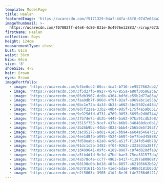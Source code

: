 ```yaml
---
template: ModelPage
title: Haelan
featuredImage: 'https://ucarecdn.com/f5171329-04af-44fa-83f8-07d7e034a281/'
imageThumbnail: >-
  https://ucarecdn.com/f07802ff-d4e8-4c80-831e-0c4976e13883/-/crop/673x816/867,5/-/preview/
firstName: Haelan
collection: Boys
height: 124cm
measurementType: chest
bust: 61cm
waist: 56cm
hips: 66cm
size: '8'
shoeSize: 4-5
hair: Brown
eyes: Brown
imagePortfolio:
  - image: 'https://ucarecdn.com/bfbe0cc2-00cc-4ca2-b716-ce9527662cb2/'
  - image: 'https://ucarecdn.com/3f5d27f6-9927-4578-855a-a80f305862ca/'
  - image: 'https://ucarecdn.com/05db3967-dc6b-4364-bdfd-e55b2d77a83a/'
  - image: 'https://ucarecdn.com/faa0db7f-906d-4f9f-92af-e969abc1e55b/'
  - image: 'https://ucarecdn.com/6bc1e72a-4a34-4b33-a662-5bc5502cd484/'
  - image: 'https://ucarecdn.com/8d7f22ae-33b2-40b4-9d5f-175f4a59b651/'
  - image: 'https://ucarecdn.com/9e925dfd-d731-4769-9053-6695e2d06744/'
  - image: 'https://ucarecdn.com/37b7de7c-db2b-4445-ba62-97ba91cdb3e8/'
  - image: 'https://ucarecdn.com/3515f753-9cef-437e-b6b5-340460dcc0b1/'
  - image: 'https://ucarecdn.com/3b26b9bc-44bb-4023-bbb4-2565de5f393f/'
  - image: 'https://ucarecdn.com/3ac05177-ad81-41e5-bb94-a604a546e7c1/'
  - image: 'https://ucarecdn.com/4ee1d8fb-a095-4524-b60f-6e77bed45888/'
  - image: 'https://ucarecdn.com/fd50eabc-62a0-4c96-a51f-f124fd548b78/'
  - image: 'https://ucarecdn.com/91dc1c5b-3482-4f04-9263-c323633a28ff/'
  - image: 'https://ucarecdn.com/1d409641-09fc-4189-8967-c8f4d828dfa8/'
  - image: 'https://ucarecdn.com/a5fb4d1d-9e1d-47bd-bae3-75ea331577da/'
  - image: 'https://ucarecdn.com/4a578c4e-cc77-4963-b417-41197a80868f/'
  - image: 'https://ucarecdn.com/68190c0b-bd18-48fa-8857-a62105662b62/'
  - image: 'https://ucarecdn.com/03781611-557a-41ed-bdaa-5988d181b05d/'
  - image: 'https://ucarecdn.com/e2f5863c-3905-41d2-8ef6-f4e7256d6f21/'
---
```


